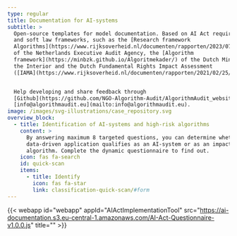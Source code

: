 ```yaml
---
type: regular
title: Documentation for AI-systems
subtitle: >
  Open-source templates for model documentation. Based on AI Act requirements
  and soft law frameworks, such as the [Research framework
  Algorithms](https://www.rijksoverheid.nl/documenten/rapporten/2023/07/11/onderzoekskader-algoritmes-adr-2023#:~:text=De%20Auditdienst%20Rijk%20heeft%20een,risico's%20beheerst%20\(kunnen\)%20worden.)
  of the Netherlands Executive Audit Agency, the [Algorithm
  framework](https://minbzk.github.io/Algoritmekader/) of the Dutch Ministry of
  the Interior and the Dutch Fundamental Rights Impact Assessment
  ([IAMA](https://www.rijksoverheid.nl/documenten/rapporten/2021/02/25/impact-assessment-mensenrechten-en-algoritmes)).


  Help developing and share feedback through
  [Github](https://github.com/NGO-Algorithm-Audit/AlgorithmAudit_website) or via
  [info@algorithmaudit.eu](mailto:info@algorithmaudit.eu).
image: /images/svg-illustrations/case_repository.svg
overview_block:
  - title: Identification of AI-systems and high-risk algorithms
    content: >
      By answering maximum 8 targeted questions, you can determine whether a
      data-driven application qualifies as an AI-system or as an impactful
      algorithm. Complete the dynamic questionnaire to find out.
    icon: fas fa-search
    id: quick-scan
    items:
      - title: Identify
        icon: fas fa-star
        link: classification-quick-scan/#form
---
```


{{< webapp id="webapp" appId="AIActImplementationTool" src="https://ai-documentation.s3.eu-central-1.amazonaws.com/AI-Act-Questionnaire-v1.0.0.js" title="" >}}

<style>
    /* Targeting the first direct div inside #AIActImplementationTool */
    #AIActImplementationTool > div:first-child {
        height: auto!important;
        padding: 12px;
    }

    /* Styling for form-group elements inside #AIActImplementationTool */
    #AIActImplementationTool .form-group {
        display: block;
    }

    /* Styling color output area inside #AIActImplementationTool */
    #AIActImplementationTool .card-body .bg-primary {
        background-color: #F8E5E3;
    }

    /* Styling for form-group elements header labels inside #AIActImplementationTool */
    #AIActImplementationTool .form-group .form-label {
        margin-left: 0;
        color: black;
    }

    /* Styling for form-group elements labels inside #AIActImplementationTool */
    #AIActImplementationTool .form-group label {
        color: black;
    }

    /* Styling for intermediate-output labels in #AIActImplementationTool */
    #AIActImplementationTool .intermediate-output label {
        font-weight: 700;
    }

    /* Styling for intermediate-output textareas in #AIActImplementationTool */
    #AIActImplementationTool .intermediate-output textarea {
        border: none;
        background-color: transparent;
        resize: none;
        width: 100%;
        height: auto;
        padding: 0;
        margin: 0;
        font-size: inherit;
        font-family: inherit;
        line-height: inherit;
        color: inherit;
        overflow: hidden;
        white-space: pre-wrap;
        word-wrap: break-word;
    }
</style>